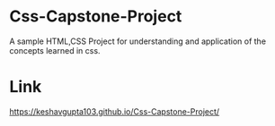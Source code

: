 # Css-Capstone-Project
A sample HTML,CSS Project for understanding and application of the concepts learned in css.
# Link
https://keshavgupta103.github.io/Css-Capstone-Project/
